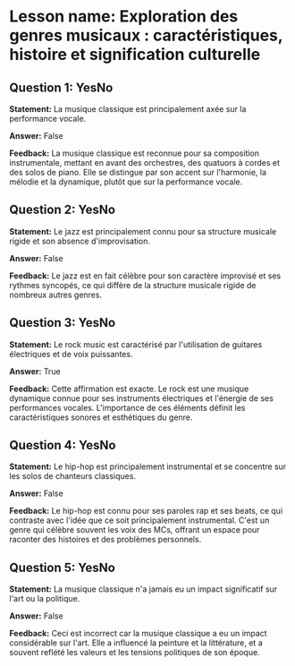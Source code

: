 # Lesson name: Exploration des genres musicaux : caractéristiques, histoire et signification culturelle

## Question 1: YesNo

**Statement:** La musique classique est principalement axée sur la performance vocale.

**Answer:** False

**Feedback:**
La musique classique est reconnue pour sa composition instrumentale, mettant en avant des orchestres, des quatuors à cordes et des solos de piano. Elle se distingue par son accent sur l'harmonie, la mélodie et la dynamique, plutôt que sur la performance vocale.


## Question 2: YesNo

**Statement:** Le jazz est principalement connu pour sa structure musicale rigide et son absence d'improvisation.

**Answer:** False

**Feedback:**
Le jazz est en fait célèbre pour son caractère improvisé et ses rythmes syncopés, ce qui diffère de la structure musicale rigide de nombreux autres genres.


## Question 3: YesNo

**Statement:** Le rock music est caractérisé par l'utilisation de guitares électriques et de voix puissantes.

**Answer:** True

**Feedback:**
Cette affirmation est exacte. Le rock est une musique dynamique connue pour ses instruments électriques et l'énergie de ses performances vocales. L'importance de ces éléments définit les caractéristiques sonores et esthétiques du genre.


## Question 4: YesNo

**Statement:** Le hip-hop est principalement instrumental et se concentre sur les solos de chanteurs classiques.

**Answer:** False

**Feedback:**
Le hip-hop est connu pour ses paroles rap et ses beats, ce qui contraste avec l'idée que ce soit principalement instrumental. C'est un genre qui célèbre souvent les voix des MCs, offrant un espace pour raconter des histoires et des problèmes personnels.


## Question 5: YesNo

**Statement:** La musique classique n'a jamais eu un impact significatif sur l'art ou la politique.

**Answer:** False

**Feedback:**
Ceci est incorrect car la musique classique a eu un impact considérable sur l'art. Elle a influencé la peinture et la littérature, et a souvent reflété les valeurs et les tensions politiques de son époque.

